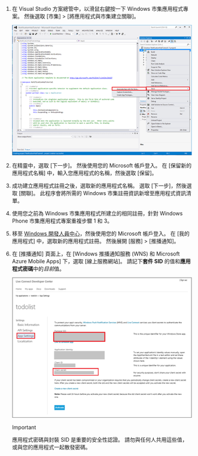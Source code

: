 
1. 在 Visual Studio 方案總管中，以滑鼠右鍵按一下 Windows 市集應用程式專案。 然後選取 [市集] > [將應用程式與市集建立關聯]。

    ![建立應用程式與 Windows 市集的關聯](./media/app-service-mobile-register-wns/notification-hub-associate-win8-app.png)
2. 在精靈中，選取 [下一步]。 然後使用您的 Microsoft 帳戶登入。 在 [保留新的應用程式名稱] 中，輸入您應用程式的名稱，然後選取 [保留]。
3. 成功建立應用程式註冊之後，選取新的應用程式名稱。 選取 [下一步]，然後選取 [關聯]。 此程序會將所需的 Windows 市集註冊資訊新增至應用程式資訊清單。
4. 使用您之前為 Windows 市集應用程式所建立的相同註冊，針對 Windows Phone 市集應用程式專案重複步驟 1 和 3。  
5. 移至 [Windows 開發人員中心](https://dev.windows.com/en-us/overview)，然後使用您的 Microsoft 帳戶登入。 在 [我的應用程式] 中，選取新的應用程式註冊。 然後展開 [服務] > [推播通知]。
6. 在 [推播通知] 頁面上，在 [Windows 推播通知服務 (WNS) 和 Microsoft Azure Mobile Apps] 下，選取 [線上服務網站]。  請記下**套件 SID** 的值和**應用程式密碼**中的*目前*值。 

    ![開發人員中心的應用程式設定](./media/app-service-mobile-register-wns/mobile-services-win8-app-push-auth.png)

   > [!IMPORTANT]
   > 應用程式密碼與封裝 SID 是重要的安全性認證。 請勿與任何人共用這些值，或與您的應用程式一起散發密碼。
   >
   >

